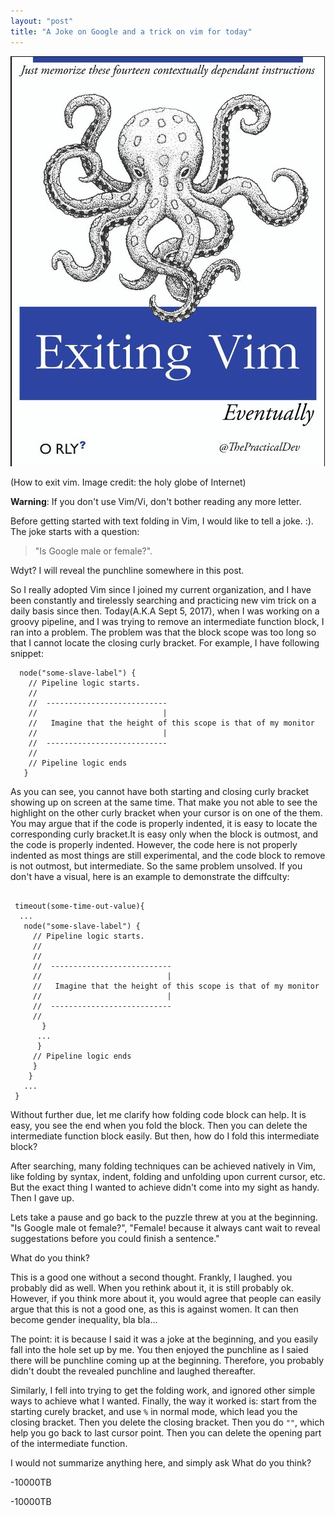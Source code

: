 ```yaml
---
layout: "post"
title: "A Joke on Google and a trick on vim for today"
---
```

![Exitting Vim finally](/images/exit-vim.png)

(How to exit vim. Image credit: the holy globe of Internet)

<strong>Warning</strong>: If you don't use Vim/Vi, don't bother reading any more letter.

Before getting started with text folding in Vim, I would like to tell a joke. :). The joke starts with a question:
>"Is Google male or female?". 

Wdyt? I will reveal the punchline somewhere in this post.

So I really adopted Vim since I joined my current organization, and I have been 
constantly and tirelessly searching and practicing new vim trick on a daily basis since then. 
Today(A.K.A Sept 5, 2017), when I was working on a groovy pipeline, and I was trying to remove 
an intermediate function block, I ran into a problem. The problem was that the block scope was too long
 so that I cannot locate the closing curly bracket. For example, I have following snippet:
```
  node("some-slave-label") {
    // Pipeline logic starts.                        
    //       
    //  ---------------------------
    //                            |                        
    //   Imagine that the height of this scope is that of my monitor
    //                            |
    //  ---------------------------
    //
    // Pipeline logic ends
   }
```
As you can see, you cannot have both starting and closing curly bracket showing up on screen at the same time.
That make you not able to see the highlight on the other curly bracket when your cursor is on one of the them.
You may argue that if the code is properly indented, it is easy to locate the corresponding curly bracket.It is 
easy only when the block is outmost, and the code is properly indented. However, the code here is not properly indented
as most things are still experimental, and the code block to remove is not outmost, but intermediate. So the same problem
unsolved. If you don't have a visual, here is an example to demonstrate the diffculty:
```

 timeout(some-time-out-value){
  ...
   node("some-slave-label") {
     // Pipeline logic starts.                        
     //       
     //
     //  ---------------------------
     //                            |                        
     //   Imagine that the height of this scope is that of my monitor
     //                            |
     //  ---------------------------
     //
       }
      ...
      }
     // Pipeline logic ends
     }
    }
   ...
 }
```

Without further due, let me clarify how folding code block can help. It is easy, you see the end when you fold the block. 
Then you can delete the intermediate function block easily. But then, how do I fold this intermediate block?

After searching, many folding techniques can be achieved natively in Vim, like folding by syntax, indent, folding and unfolding
 upon current cursor, etc. But the exact thing I wanted to achieve didn't come into my sight as handy. Then I gave up.

Lets take a pause and go back to the puzzle threw at you at the beginning. "Is Google male ot female?", "Female! because it 
always cant wait to reveal suggestations before you could finish a sentence."

What do you think? 

This is a good one without a second thought. Frankly, I laughed. you probably did as well. When you rethink about it, it is still
probably ok. However, if you think more about it, you would agree that people can easily argue that this is not a good one, as this
is against women. It can then become gender inequality, bla bla...
 
The point: it is because I said it was a joke at the beginning, and you easily fall into the hole set up by me. You then enjoyed the 
punchline as I saied there will be punchline coming up at the beginning. Therefore, you probably didn't doubt the revealed punchline
 and laughed thereafter.

Similarly, I fell into trying to get the folding work, and ignored other simple ways to achieve what I wanted. Finally, the way it worked 
is: start from the starting curely bracket, and use `%` in normal mode, which lead you the closing bracket. Then you delete the closing 
bracket. Then you do `""`, which help you go back to last cursor point. Then you can delete the opening part of the intermediate function.

I would not summarize anything here, and simply ask What do you think?

-10000TB

-10000TB
